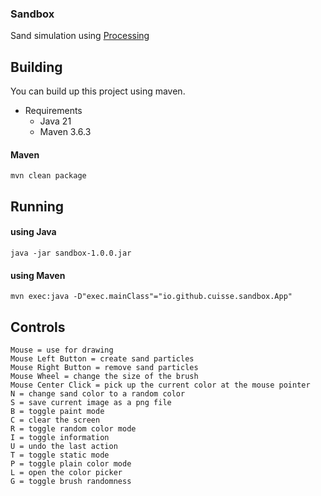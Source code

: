 ### Sandbox

Sand simulation using [Processing](https://processing.org/)

## Building
You can build up this project using maven.

- Requirements
    - Java 21
    - Maven 3.6.3

#### Maven
````shell
mvn clean package
````

## Running

#### using Java
````shell
java -jar sandbox-1.0.0.jar
````
#### using Maven
````shell
mvn exec:java -D"exec.mainClass"="io.github.cuisse.sandbox.App"
````

## Controls
```text
Mouse = use for drawing 
Mouse Left Button = create sand particles 
Mouse Right Button = remove sand particles
Mouse Wheel = change the size of the brush
Mouse Center Click = pick up the current color at the mouse pointer  
N = change sand color to a random color
S = save current image as a png file
B = toggle paint mode 
C = clear the screen
R = toggle random color mode
I = toggle information 
U = undo the last action
T = toggle static mode
P = toggle plain color mode
L = open the color picker
G = toggle brush randomness 

```